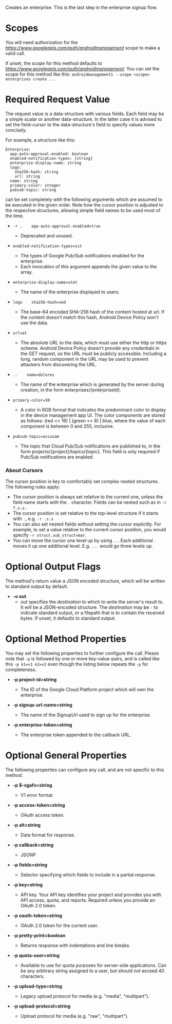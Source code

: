 Creates an enterprise. This is the last step in the enterprise signup flow.
# Scopes

You will need authorization for the *https://www.googleapis.com/auth/androidmanagement* scope to make a valid call.

If unset, the scope for this method defaults to *https://www.googleapis.com/auth/androidmanagement*.
You can set the scope for this method like this: `androidmanagement1 --scope <scope> enterprises create ...`
# Required Request Value

The request value is a data-structure with various fields. Each field may be a simple scalar or another data-structure.
In the latter case it is advised to set the field-cursor to the data-structure's field to specify values more concisely.

For example, a structure like this:
```
Enterprise:
  app-auto-approval-enabled: boolean
  enabled-notification-types: [string]
  enterprise-display-name: string
  logo:
    sha256-hash: string
    url: string
  name: string
  primary-color: integer
  pubsub-topic: string

```

can be set completely with the following arguments which are assumed to be executed in the given order. Note how the cursor position is adjusted to the respective structures, allowing simple field names to be used most of the time.

* `-r .    app-auto-approval-enabled=true`
    - Deprecated and unused.
* `enabled-notification-types=sit`
    - The types of Google Pub/Sub notifications enabled for the enterprise.
    - Each invocation of this argument appends the given value to the array.
* `enterprise-display-name=stet`
    - The name of the enterprise displayed to users.
* `logo    sha256-hash=sed`
    - The base-64 encoded SHA-256 hash of the content hosted at url. If the content doesn&#39;t match this hash, Android Device Policy won&#39;t use the data.
* `url=et`
    - The absolute URL to the data, which must use either the http or https scheme. Android Device Policy doesn&#39;t provide any credentials in the GET request, so the URL must be publicly accessible. Including a long, random component in the URL may be used to prevent attackers from discovering the URL.

* `..    name=dolores`
    - The name of the enterprise which is generated by the server during creation, in the form enterprises/{enterpriseId}.
* `primary-color=38`
    - A color in RGB format that indicates the predominant color to display in the device management app UI. The color components are stored as follows: (red &lt;&lt; 16) | (green &lt;&lt; 8) | blue, where the value of each component is between 0 and 255, inclusive.
* `pubsub-topic=accusam`
    - The topic that Cloud Pub/Sub notifications are published to, in the form projects/{project}/topics/{topic}. This field is only required if Pub/Sub notifications are enabled.


### About Cursors

The cursor position is key to comfortably set complex nested structures. The following rules apply:

* The cursor position is always set relative to the current one, unless the field name starts with the `.` character. Fields can be nested such as in `-r f.s.o` .
* The cursor position is set relative to the top-level structure if it starts with `.`, e.g. `-r .s.s`
* You can also set nested fields without setting the cursor explicitly. For example, to set a value relative to the current cursor position, you would specify `-r struct.sub_struct=bar`.
* You can move the cursor one level up by using `..`. Each additional `.` moves it up one additional level. E.g. `...` would go three levels up.


# Optional Output Flags

The method's return value a JSON encoded structure, which will be written to standard output by default.

* **-o out**
    - *out* specifies the *destination* to which to write the server's result to.
      It will be a JSON-encoded structure.
      The *destination* may be `-` to indicate standard output, or a filepath that is to contain the received bytes.
      If unset, it defaults to standard output.
# Optional Method Properties

You may set the following properties to further configure the call. Please note that `-p` is followed by one 
or more key-value-pairs, and is called like this `-p k1=v1 k2=v2` even though the listing below repeats the
`-p` for completeness.

* **-p project-id=string**
    - The ID of the Google Cloud Platform project which will own the enterprise.

* **-p signup-url-name=string**
    - The name of the SignupUrl used to sign up for the enterprise.

* **-p enterprise-token=string**
    - The enterprise token appended to the callback URL.

# Optional General Properties

The following properties can configure any call, and are not specific to this method.

* **-p $-xgafv=string**
    - V1 error format.

* **-p access-token=string**
    - OAuth access token.

* **-p alt=string**
    - Data format for response.

* **-p callback=string**
    - JSONP

* **-p fields=string**
    - Selector specifying which fields to include in a partial response.

* **-p key=string**
    - API key. Your API key identifies your project and provides you with API access, quota, and reports. Required unless you provide an OAuth 2.0 token.

* **-p oauth-token=string**
    - OAuth 2.0 token for the current user.

* **-p pretty-print=boolean**
    - Returns response with indentations and line breaks.

* **-p quota-user=string**
    - Available to use for quota purposes for server-side applications. Can be any arbitrary string assigned to a user, but should not exceed 40 characters.

* **-p upload-type=string**
    - Legacy upload protocol for media (e.g. &#34;media&#34;, &#34;multipart&#34;).

* **-p upload-protocol=string**
    - Upload protocol for media (e.g. &#34;raw&#34;, &#34;multipart&#34;).
